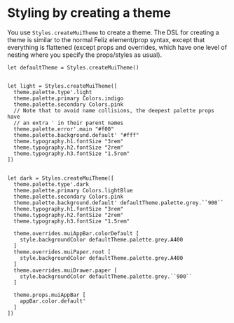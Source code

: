 # Styling by creating a theme

You use `Styles.createMuiTheme` to create a theme. The DSL for creating a theme is similar to the normal Feliz element/prop syntax, except that everything is flattened (except props and overrides, which have one level of nesting where you specify the props/styles as usual).

```f#
let defaultTheme = Styles.createMuiTheme()


let light = Styles.createMuiTheme([
  theme.palette.type'.light
  theme.palette.primary Colors.indigo
  theme.palette.secondary Colors.pink
  // Note that to avoid name collisions, the deepest palette props have
  // an extra ' in their parent names
  theme.palette.error'.main "#f00"
  theme.palette.background.default' "#fff"
  theme.typography.h1.fontSize "3rem"
  theme.typography.h2.fontSize "2rem"
  theme.typography.h3.fontSize "1.5rem"
])


let dark = Styles.createMuiTheme([
  theme.palette.type'.dark
  theme.palette.primary Colors.lightBlue
  theme.palette.secondary Colors.pink
  theme.palette.background.default' defaultTheme.palette.grey.``900``
  theme.typography.h1.fontSize "3rem"
  theme.typography.h2.fontSize "2rem"
  theme.typography.h3.fontSize "1.5rem"

  theme.overrides.muiAppBar.colorDefault [
    style.backgroundColor defaultTheme.palette.grey.A400
  ]
  theme.overrides.muiPaper.root [
    style.backgroundColor defaultTheme.palette.grey.A400
  ]
  theme.overrides.muiDrawer.paper [
    style.backgroundColor defaultTheme.palette.grey.``900``
  ]

  theme.props.muiAppBar [
    appBar.color.default'
  ]
])
```
